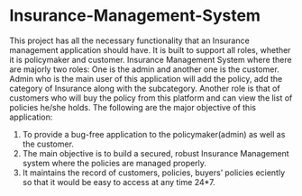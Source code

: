 # Insurance-Management-System

This project has all the necessary functionality that an Insurance management
application should have. It is built to support all roles, whether it is policymaker
and customer.
Insurance Management System where there are majorly two roles: One is the
admin and another one is the customer. Admin who is the main user of this
application will add the policy, add the category of Insurance along with the
subcategory. Another role is that of customers who will buy the policy from this
platform and can view the list of policies he/she holds.
The following are the major objective of this application:
1. To provide a bug-free application to the policymaker(admin) as well as
the customer.
2. The main objective is to build a secured, robust Insurance Management
system where the policies are managed properly.
3. It maintains the record of customers, policies, buyers’ policies
eciently so that it would be easy to access at any time 24*7.
